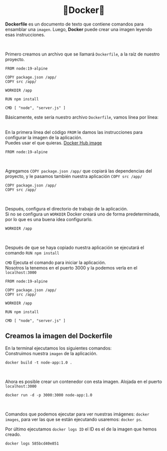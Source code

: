 <div align="center">
    <h1>🐳Docker🐳</h1>
</div>

**Dockerfile** es un documento de texto que contiene comandos para ensamblar una `imagen`.
Luego, **Docker** puede crear una imagen leyendo esas instrucciones.

<br>

Primero creamos un archivo que se llamará `Dockerfile`, a la raíz de nuestro proyecto. 


```
FROM node:19-alpine

COPY package.json /app/
COPY src /app/

WORKDIR /app

RUN npm install 

CMD [ "node", "server.js" ]
```
Básicamente, este sería nuestro archivo `Dockerfile`, vamos línea por línea: 
<br> <br>

En la primera línea del código `FROM` le damos las instrucciones para configurar la imagen de la aplicación. <br> 
Puedes usar el que quieras. [Docker Hub image](https://hub.docker.com/_/node/)

```
FROM node:19-alpine
```

<br>

Agregamos `COPY package.json /app/` que copiará las dependencias del proyecto, y le pasamos también nuestra aplicación  `COPY src /app/` 

```
COPY package.json /app/
COPY src /app/
```
<br>

Después, configura el directorio de trabajo de la aplicación.<br>
Si no se configura un `WORKDIR` Docker creará uno de forma predeterminada, por lo que es una buena idea configurarlo.
<br> 

```
WORKDIR /app
```

<br>

Después de que se haya copiado nuestra aplicación se ejecutará el comando `RUN npm install` 

`CMD` Ejecuta el comando para iniciar la aplicación. <br>
Nosotros la tenemos en el puerto 3000 y la podemos verla en el `localhost:3000` <br>

```
FROM node:19-alpine

COPY package.json /app/
COPY src /app/

WORKDIR /app

RUN npm install 

CMD [ "node", "server.js" ]

```

## Creamos la imagen del Dockerfile

En la terminal ejecutamos los siguientes comandos: <br>
Construimos nuestra `imagen` de la aplicación.

```
docker build -t node-app:1.0 .
```
 <br> 
 
 Ahora es posible crear un contenedor con esta imagen. Alojada en el puerto `localhost:3000`
 ```
docker run -d -p 3000:3000 node-app:1.0
```
<br>

Comandos que podemos ejecutar para ver nuestras imágenes: `docker images`, para ver las que se están ejecutando usaremos: `docker ps`. 
<br>

Por último ejecutamos `docker logs ID` el ID es el de la imagen que hemos creado.

```
docker logs 585bcd40e851
```
